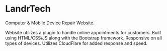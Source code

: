 # LandrTech
Computer &amp; Mobile Device Repair Website.  

Website utilizes a plugin to handle online appointments for customers. Built using HTML/CSS/JS along with the Bootstrap framework. Responsive on all types of devices. Utilizes CloudFlare for added response and speed.
